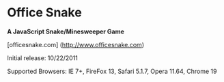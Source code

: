 # Office Snake

**A JavaScript Snake/Minesweeper Game**

[officesnake.com] (http://www.officesnake.com)

Initial release: 10/22/2011

Supported Browsers: IE 7+, FireFox 13, Safari 5.1.7, Opera 11.64, Chrome 19
